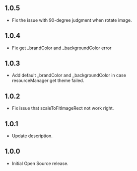 ## 1.0.5

* Fix the issue with 90-degree judgment when rotate image.

## 1.0.4

* Fix get _brandColor and _backgroundColor error

## 1.0.3

* Add default _brandColor and _backgroundColor in case resourceManager get theme failed.

## 1.0.2

* Fix issue that scaleToFitImageRect not work right.

## 1.0.1

* Update description.

## 1.0.0

* Initial Open Source release.

